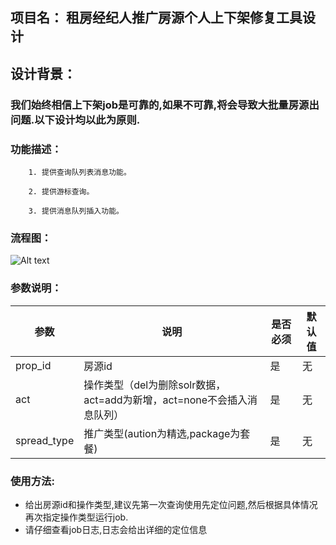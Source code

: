 ## 项目名： 租房经纪人推广房源个人上下架修复工具设计
## 设计背景： 
### 我们始终相信上下架job是可靠的,如果不可靠,将会导致大批量房源出问题.以下设计均以此为原则.
### 功能描述：
```
    1. 提供查询队列表消息功能。
    
    2. 提供游标查询。
    
    3. 提供消息队列插入功能。
```
### 流程图：
![Alt text](http://gitlab.corp.anjuke.com/_site/docs/raw/master/DesignDoc/Tool/Fangyuan/Zufang/%E7%BB%8F%E7%BA%AA%E4%BA%BA%E6%8E%A8%E5%B9%BF%E6%88%BF%E6%BA%90%E5%AE%9A%E4%BD%8D%E5%92%8C%E4%BF%AE%E5%A4%8D%E5%B7%A5%E5%85%B7.png "Optional title")

### 参数说明：
参数|说明|是否必须|默认值
  ---|---|---|---
 prop_id|房源id|是|无
act|操作类型（del为删除solr数据，act=add为新增，act=none不会插入消息队列）|是|无
spread_type|推广类型(aution为精选,package为套餐)|是|无

### 使用方法:

 * 给出房源id和操作类型,建议先第一次查询使用先定位问题,然后根据具体情况再次指定操作类型运行job.
 * 请仔细查看job日志,日志会给出详细的定位信息